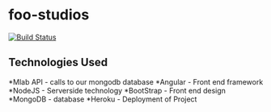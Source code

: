# foo-studios
[![Build Status](https://travis-ci.org/LuisMiguelRodriguez/foo-studios.svg?branch=master)](https://travis-ci.org/LuisMiguelRodriguez/foo-studios)

## Technologies Used

*Mlab API - calls to our mongodb database
*Angular - Front end framework
*NodeJS - Serverside technology 
*BootStrap - Front end design
*MongoDB - database
*Heroku - Deployment of Project


